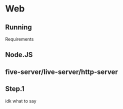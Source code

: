 # Web


## Running
Requirements

## Node.JS
## five-server/live-server/http-server

## Step.1
idk what to say